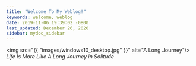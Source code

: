 ```yaml
---
title: "Welcome To My Weblog!"
keywords: welcome, weblog
date: 2019-11-06 19:39:02 -0800
last_updated: December 26, 2020
sidebar: mydoc_sidebar
---
```


<img src="{{ "images/windows10_desktop.jpg" }}" alt="A Long Journey"/>
_Life Is More Like A Long Journey in Solitude_

